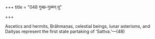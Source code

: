 +++
title = "048 गुच्छ-गुल्मन् तु"

+++

Ascetics and hermits, Brāhmaṇas, celestial beings, lunar asterisms, and Daityas represent the first state partaking of ‘Sattva.’—(48)
